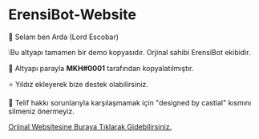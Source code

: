# ErensiBot-Website

👋 Selam ben Arda (Lord Escobar)

❕Bu altyapı tamamen bir demo kopyasıdır. Orjinal sahibi ErensiBot ekibidir.

📯 Altyapı parayla **MKH#0001** tarafından kopyalatılmıştır.

⭐ Yıldız ekleyerek bize destek olabilirsiniz.

🎨 Telif hakkı sorunlarıyla karşılaşmamak için "designed by castial" kısmını silmeniz önermeyiz.

[Orjinal Websitesine Buraya Tıklarak Gidebilirsiniz.](https://eren.si)
